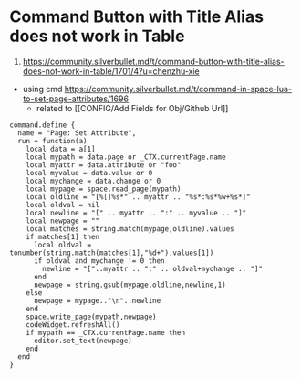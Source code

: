 
# Command Button with Title Alias does not work in Table

1. https://community.silverbullet.md/t/command-button-with-title-alias-does-not-work-in-table/1701/4?u=chenzhu-xie
- using cmd https://community.silverbullet.md/t/command-in-space-lua-to-set-page-attributes/1696
  - related to [[CONFIG/Add Fields for Obj/Github Url]]

```space-lua
command.define {
  name = "Page: Set Attribute",
  run = function(a)
    local data = a[1]
    local mypath = data.page or _CTX.currentPage.name
    local myattr = data.attribute or "foo"
    local myvalue = data.value or 0
    local mychange = data.change or 0
    local mypage = space.read_page(mypath)
    local oldline = "[%[]%s*" .. myattr .. "%s*:%s*%w+%s*]"
    local oldval = nil
    local newline = "[" .. myattr .. ":" .. myvalue .. "]"
    local newpage = ""
    local matches = string.match(mypage,oldline).values
    if matches[1] then
      local oldval = tonumber(string.match(matches[1],"%d+").values[1])
      if oldval and mychange != 0 then
        newline = "["..myattr .. ":" .. oldval+mychange .. "]"
      end 
      newpage = string.gsub(mypage,oldline,newline,1)
    else
      newpage = mypage.."\n"..newline
    end
    space.write_page(mypath,newpage)
    codeWidget.refreshAll()
    if mypath == _CTX.currentPage.name then
      editor.set_text(newpage)
    end
  end
}
```
